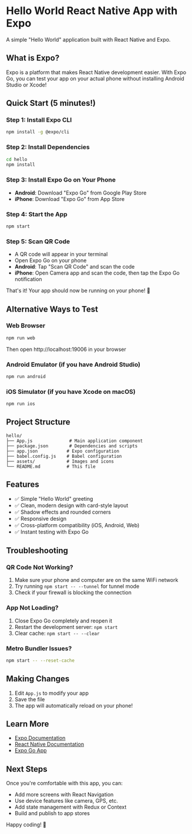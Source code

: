 # Hello World React Native App with Expo

A simple "Hello World" application built with React Native and Expo.

## What is Expo?

Expo is a platform that makes React Native development easier. With Expo Go, you can test your app on your actual phone without installing Android Studio or Xcode!

## Quick Start (5 minutes!)

### Step 1: Install Expo CLI
```bash
npm install -g @expo/cli
```

### Step 2: Install Dependencies
```bash
cd hello
npm install
```

### Step 3: Install Expo Go on Your Phone
- **Android**: Download "Expo Go" from Google Play Store
- **iPhone**: Download "Expo Go" from App Store

### Step 4: Start the App
```bash
npm start
```

### Step 5: Scan QR Code
- A QR code will appear in your terminal
- Open Expo Go on your phone
- **Android**: Tap "Scan QR Code" and scan the code
- **iPhone**: Open Camera app and scan the code, then tap the Expo Go notification

That's it! Your app should now be running on your phone! 🎉

## Alternative Ways to Test

### Web Browser
```bash
npm run web
```
Then open http://localhost:19006 in your browser

### Android Emulator (if you have Android Studio)
```bash
npm run android
```

### iOS Simulator (if you have Xcode on macOS)
```bash
npm run ios
```

## Project Structure

```
hello/
├── App.js              # Main application component
├── package.json        # Dependencies and scripts
├── app.json           # Expo configuration
├── babel.config.js    # Babel configuration
├── assets/            # Images and icons
└── README.md          # This file
```

## Features

- ✅ Simple "Hello World" greeting
- ✅ Clean, modern design with card-style layout
- ✅ Shadow effects and rounded corners
- ✅ Responsive design
- ✅ Cross-platform compatibility (iOS, Android, Web)
- ✅ Instant testing with Expo Go

## Troubleshooting

### QR Code Not Working?
1. Make sure your phone and computer are on the same WiFi network
2. Try running `npm start -- --tunnel` for tunnel mode
3. Check if your firewall is blocking the connection

### App Not Loading?
1. Close Expo Go completely and reopen it
2. Restart the development server: `npm start`
3. Clear cache: `npm start -- --clear`

### Metro Bundler Issues?
```bash
npm start -- --reset-cache
```

## Making Changes

1. Edit `App.js` to modify your app
2. Save the file
3. The app will automatically reload on your phone!

## Learn More

- [Expo Documentation](https://docs.expo.dev/)
- [React Native Documentation](https://reactnative.dev/)
- [Expo Go App](https://expo.dev/client)

## Next Steps

Once you're comfortable with this app, you can:
- Add more screens with React Navigation
- Use device features like camera, GPS, etc.
- Add state management with Redux or Context
- Build and publish to app stores

Happy coding! 🚀
